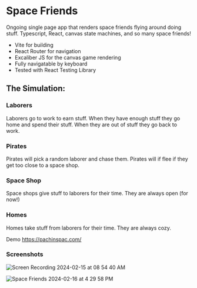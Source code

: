 # Space Friends

Ongoing single page app that renders space friends flying around doing stuff.
Typescript, React, canvas state machines, and so many space friends!

- Vite for building
- React Router for navigation
- Excaliber JS for the canvas game rendering
- Fully navigatable by keyboard
- Tested with React Testing Library

## The Simulation:

### Laborers

Laborers go to work to earn stuff. When they have enough stuff they go home and spend their stuff. When they are out of stuff they go back to work.

### Pirates

Pirates will pick a random laborer and chase them. Pirates will if flee if they get too close to a space shop.

### Space Shop

Space shops give stuff to laborers for their time. They are always open (for now!)

### Homes

Homes take stuff from laborers for their time. They are always cozy.

Demo https://pachinspac.com/

### Screenshots 
![Screen Recording 2024-02-15 at 08 54 40 AM](https://github.com/joshuadoan/space-friends/assets/5114910/1aad81a9-4dc3-4019-b9db-4da44c6bd4ff)

![Space Friends 2024-02-16 at 4 29 58 PM](https://github.com/joshuadoan/space-friends/assets/5114910/4e9db47b-7d42-4256-a348-32c74e683b65)

